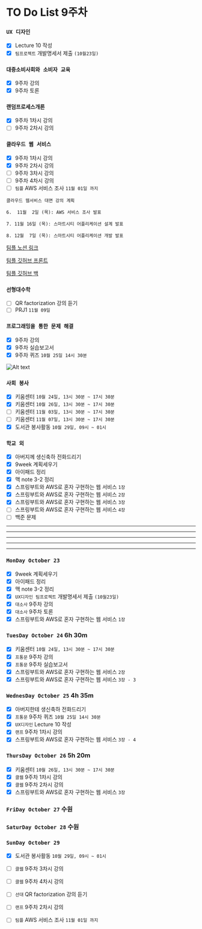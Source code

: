 # TO Do List 9주차

### `UX 디자인` 
- [x] Lecture 10 작성
- [x] `팀프로젝트` 개발명세서 제출 `(10월23일)`

### `대중소비사회와 소비자 교육`
- [x] 9주차 강의
- [x] 9주차 토론

### `랜덤프로세스개론`
- [x] 9주차 1차시 강의
- [ ] 9주차 2차시 강의

### `클라우드 웹 서비스`
- [x] 9주차 1차시 강의
- [x] 9주차 2차시 강의
- [ ] 9주차 3차시 강의
- [ ] 9주차 4차시 강의
- [ ] `팀플` AWS 서비스 조사 `11월 01일 까지`

```
클라우드 웹서비스 대면 강의 계획

6.  11월  2일 (목): AWS 서비스 조사 발표

7. 11월 16일 (목): 스마트시티 어플리케이션 설계 발표

8. 12월  7일 (목): 스마트시티 어플리케이션 개발 발표
```

[팀플 노션 링크](https://www.notion.so/Cloud-Web-Service-Team-Project-cb7f98e2e37c43fd98b7937e0d5018c5)

[팀플 깃허브 프론트](https://github.com/woo4826/Cloud-Web-Service-SNS-web)

[팀플 깃허브 백](https://github.com/woo4826/Cloud-Web-Service-SNS-server)

### `선형대수학`
- [ ] QR factorization 강의 듣기
- [ ] PRJ1 `11월 09일`

### `프로그래밍을 통한 문제 해결`
- [x] 9주차 강의
- [x] 9주차 실습보고서
- [x] 9주차 퀴즈 `10월 25일 14시 30분`

![Alt text](%E1%84%91%E1%85%B3%E1%84%90%E1%85%A9%E1%86%BC%E1%84%86%E1%85%AE%E1%86%AB%E1%84%80%E1%85%A1%E1%86%BC%E1%84%8B%E1%85%B4%E1%84%80%E1%85%A8%E1%84%92%E1%85%AC%E1%86%A8%E1%84%89%E1%85%A5.png)

### `사회 봉사`
- [x] 키움센터 `10월 24일, 13시 30분 ~ 17시 30분`
- [x] 키움센터 `10월 26일, 13시 30분 ~ 17시 30분`
- [ ] 키움센터 `11월 03일, 13시 30분 ~ 17시 30분`
- [ ] 키움센터 `11월 07일, 13시 30분 ~ 17시 30분`
- [x] 도서관 봉사활동 `10월 29일, 09시 ~ 01시`

### `학교 외`
- [x] 아버지께 생신축하 전화드리기
- [x] 9week 계획세우기
- [x] 아이패드 정리
- [x] 맥 note 3-2 정리
- [x] 스프링부트와 AWS로 혼자 구현하는 웹 서비스 `1장`
- [x] 스프링부트와 AWS로 혼자 구현하는 웹 서비스 `2장`
- [x] 스프링부트와 AWS로 혼자 구현하는 웹 서비스 `3장`
- [ ] 스프링부트와 AWS로 혼자 구현하는 웹 서비스 `4장`
- [ ] 백준 문제

---
---
---
---
---

### `MonDay October 23` 
- [x] 9week 계획세우기
- [x] 아이패드 정리
- [x] 맥 note 3-2 정리
- [x] `UX디자인 팀프로젝트` 개발명세서 제출 `(10월23일)`
- [x] `대소사` 9주차 강의 
- [x] `대소사` 9주차 토론
- [x] 스프링부트와 AWS로 혼자 구현하는 웹 서비스 `1장`

### `TuesDay October 24` 6h 30m
- [x] 키움센터 `10월 24일, 13시 30분 ~ 17시 30분`
- [x] `프통문` 9주차 강의
- [X] `프통문` 9주차 실습보고서
- [x] 스프링부트와 AWS로 혼자 구현하는 웹 서비스 `2장`
- [x] 스프링부트와 AWS로 혼자 구현하는 웹 서비스 `3장 - 3`

### `WednesDay October 25` 4h 35m
- [x] 아버지한테 생신축하 전화드리기
- [x] `프통문` 9주차 퀴즈 `10월 25일 14시 30분` 
- [x] `UX디자인` Lecture 10 작성
- [x] `랜프` 9주차 1차시 강의
- [x] 스프링부트와 AWS로 혼자 구현하는 웹 서비스 `3장 - 4`

### `ThursDay October 26` 5h 20m
- [x] 키움센터 `10월 26일, 13시 30분 ~ 17시 30분`
- [x] `클웹` 9주차 1차시 강의
- [x] `클웹` 9주차 2차시 강의
- [x] 스프링부트와 AWS로 혼자 구현하는 웹 서비스 `3장`

### `FriDay October 27` 수원

### `SaturDay October 28` 수원

### `SunDay October 29` 
- [x] 도서관 봉사활동 `10월 29일, 09시 ~ 01시`
- [ ] `클웹` 9주차 3차시 강의
- [ ] `클웹` 9주차 4차시 강의
- [ ] `선대` QR factorization 강의 듣기
- [ ] `랜프` 9주차 2차시 강의
- [ ] `팀플` AWS 서비스 조사 `11월 01일 까지`


